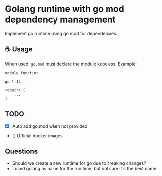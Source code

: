 # Golang runtime with go mod dependency management

Implement go runtime using go mod for dependencies.

## ☕ Usage

When used, `go.mod` must declare the module kubeless. Example:

```
module function

go 1.14

require (
	...
)
```

## TODO

- [x] Auto add go.mod when not provided
- [] Official docker images

## Questions

* Should we create a new runtime for go due to breaking changes?
* I used golang as name for the run time, but not sure it`s the best name.
